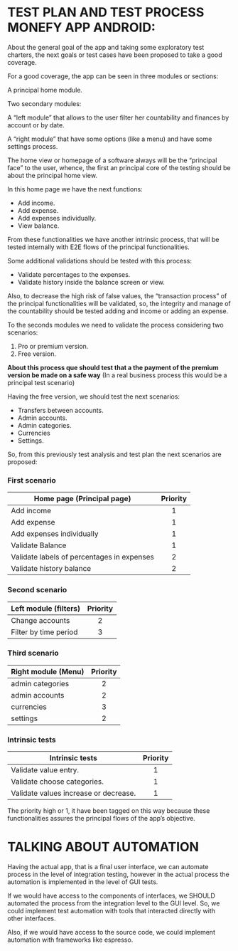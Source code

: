 # TEST PLAN AND TEST PROCESS MONEFY APP ANDROID:

About the general goal of the app and taking some exploratory test charters, the next goals or test cases have been proposed to take a good coverage.

For a good coverage, the app can be seen in three modules or sections:

A principal home module.

Two secondary modules:

A “left module” that allows to the user filter her countability and finances by account or by date.

A “right module” that have some options (like a menu) and have some settings process.

The home view or homepage of a software always will be the “principal face” to the user, whence, the first an principal core of the testing should be about the principal home view.

In this home page we have the next functions:

-	Add income.
-	Add expense.
-	Add expenses individually.
- View balance.

From these functionalities we have another intrinsic process, that will be tested internally with E2E flows of the principal functionalities.

Some additional validations should be tested with this process:

- Validate percentages to the expenses.
- Validate history inside the balance screen or view.

Also, to decrease the high risk of false values, the “transaction process” of the principal functionalities will be validated, so, the integrity and manage of the countability should be tested adding and income or adding an expense. 

To the seconds modules we need to validate the process considering two scenarios:

1. Pro or premium version.
2. Free version.

**About this process que should test that a the payment of the premium version be made on a safe way** (In a real business process this would be a principal test scenario)

Having the free version, we should test the next scenarios:

- Transfers between accounts.
- Admin accounts.
- Admin categories.
- Currencies
- Settings.

So, from this previously test analysis and test plan the next scenarios are proposed:

### **First scenario**


| Home page (Principal page)                 | Priority |
|--------------------------------------------|:--------:|
| Add income                                 | 1        |
| Add expense                                | 1        |
| Add expenses individually                  | 1        |
| Validate Balance                           | 1        |
| Validate labels of percentages in expenses | 2        |
| Validate history balance                   | 2        |


### **Second scenario**


| Left module (filters) | Priority |
|-----------------------|:--------:|
| Change accounts       | 2        |
| Filter by time period | 3        |

### **Third scenario**

| Right module (Menu) | Priority |
|---------------------|:--------:|
| admin categories    | 2        |
| admin accounts      | 2        |
| currencies          | 3        |
| settings            | 2        |

### **Intrinsic tests**

| Intrinsic tests                       | Priority |
|---------------------------------------|:--------:|
| Validate value entry.                 | 1        |
| Validate choose categories.           | 1        |
| Validate values increase or decrease. | 1        |

The priority high or 1, it have been tagged on this way because these functionalities assures the principal flows of the app’s objective.

# TALKING ABOUT AUTOMATION

Having the actual app, that is a final user interface, we can automate process in the level of integration testing, however in the actual process the automation is implemented in the level of GUI tests.

If we would have access to the components of interfaces, we SHOULD automated the process from the integration level to the GUI level. So, we could implement test automation with tools that interacted directly with other interfaces. 

Also, if we would have access to the source code, we could implement automation with frameworks like espresso.